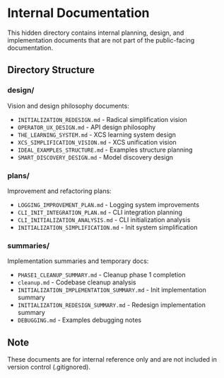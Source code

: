 # Internal Documentation

This hidden directory contains internal planning, design, and implementation documents that are not part of the public-facing documentation.

## Directory Structure

### design/
Vision and design philosophy documents:
- `INITIALIZATION_REDESIGN.md` - Radical simplification vision
- `OPERATOR_UX_DESIGN.md` - API design philosophy
- `THE_LEARNING_SYSTEM.md` - XCS learning system design
- `XCS_SIMPLIFICATION_VISION.md` - XCS unification vision
- `IDEAL_EXAMPLES_STRUCTURE.md` - Examples structure planning
- `SMART_DISCOVERY_DESIGN.md` - Model discovery design

### plans/
Improvement and refactoring plans:
- `LOGGING_IMPROVEMENT_PLAN.md` - Logging system improvements
- `CLI_INIT_INTEGRATION_PLAN.md` - CLI integration planning
- `CLI_INITIALIZATION_ANALYSIS.md` - CLI initialization analysis
- `INITIALIZATION_SIMPLIFICATION.md` - Init system simplification

### summaries/
Implementation summaries and temporary docs:
- `PHASE1_CLEANUP_SUMMARY.md` - Cleanup phase 1 completion
- `cleanup.md` - Codebase cleanup analysis
- `INITIALIZATION_IMPLEMENTATION_SUMMARY.md` - Init implementation summary
- `INITIALIZATION_REDESIGN_SUMMARY.md` - Redesign implementation summary
- `DEBUGGING.md` - Examples debugging notes

## Note
These documents are for internal reference only and are not included in version control (.gitignored).